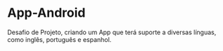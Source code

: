 # App-Android
Desafio de Projeto,  criando um App que terá suporte a diversas línguas, como inglês, português e espanhol.
